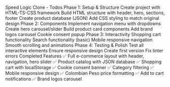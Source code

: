 Speed Logic Clone - Todos
Phase 1: Setup & Structure
 Create project with HTML-TS-CSS framework
 Build HTML structure with header, hero, sections, footer
 Create product database (JSON)
 Add CSS styling to match original design
Phase 2: Components
 Implement navigation menu with dropdowns
 Create hero carousel/slider
 Build product card components
 Add brand logos carousel
 Cookie consent popup
Phase 3: Interactivity
 Shopping cart functionality
 Search functionality (basic)
 Mobile responsive navigation
 Smooth scrolling and animations
Phase 4: Testing & Polish
 Test all interactive elements
 Ensure responsive design
 Create first version
 Fix linter errors
Completed Features
✅ Full e-commerce layout with header, navigation, hero slider
✅ Product catalog with JSON database
✅ Shopping cart with localStorage
✅ Cookie consent banner
✅ Category filtering
✅ Mobile responsive design
✅ Colombian Peso price formatting
✅ Add to cart notifications
✅ Brand logos carousel